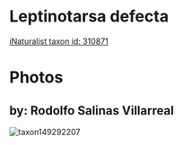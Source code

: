 
Leptinotarsa defecta
====================
  
[iNaturalist taxon id: 310871](https://www.inaturalist.org/taxa/310871)
# Photos

## by: Rodolfo Salinas Villarreal
  
![taxon149292207](https://inaturalist-open-data.s3.amazonaws.com/photos/159954045/medium.jpeg)